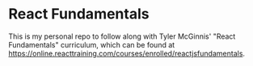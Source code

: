# React Fundamentals
This is my personal repo to follow along with Tyler McGinnis' "React Fundamentals" curriculum, which can be found at https://online.reacttraining.com/courses/enrolled/reactjsfundamentals.
